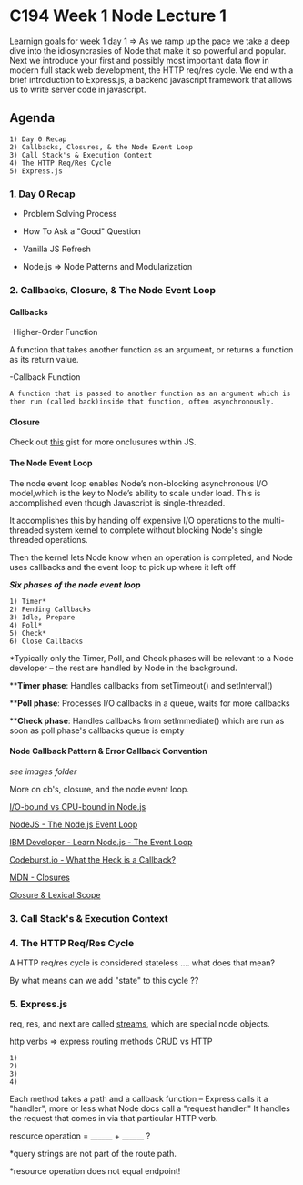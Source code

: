 # C194 Week 1 Node Lecture 1

Learnign goals for week 1 day 1 => As we ramp up the pace we take a deep dive into the idiosyncrasies of Node that make it so powerful and popular. Next we introduce your first and possibly most important data flow in modern full stack web development, the HTTP req/res cycle. We end with a brief introduction to Express.js, a backend javascript framework that allows us to write server code in javascript.

## Agenda

    1) Day 0 Recap
    2) Callbacks, Closures, & the Node Event Loop
    3) Call Stack's & Execution Context
    4) The HTTP Req/Res Cycle
    5) Express.js

### 1. Day 0 Recap

- Problem Solving Process

- How To Ask a "Good" Question

- Vanilla JS Refresh

- Node.js => Node Patterns and Modularization

### 2. Callbacks, Closure, & The Node Event Loop

#### **Callbacks**

-Higher-Order Function

A function that takes another function as an argument, or returns a function as its return value.

-Callback Function

    A function that is passed to another function as an argument which is then run (called back)inside that function, often asynchronously.

#### **Closure**

Check out [this](https://gist.github.com/jp-signum/286e0d618936661b9638ef0eec58f755) gist for more onclusures within JS.

#### **The Node Event Loop**

The node event loop enables Node’s non-blocking asynchronous I/O model,which is the key to Node’s ability to scale under load. This is accomplished even though Javascript is single-threaded.

It accomplishes this by handing off expensive I/O operations to the multi-threaded system kernel to complete without blocking Node's single threaded operations.

Then the kernel lets Node know when an operation is completed, and Node uses callbacks and the event loop to pick up where it left off

_**Six phases of the node event loop**_

    1) Timer*
    2) Pending Callbacks
    3) Idle, Prepare
    4) Poll*
    5) Check*
    6) Close Callbacks

*Typically only the Timer, Poll, and Check phases will be relevant to a Node developer – the rest are handled by Node in the background.

****Timer phase**: Handles callbacks from setTimeout() and setInterval()

****Poll phase**: Processes I/O callbacks in a queue, waits for more callbacks  

****Check phase**: Handles callbacks from setImmediate() which are run as soon as poll phase's callbacks queue is empty

#### Node Callback Pattern & Error Callback Convention

*see images folder*

More on cb's, closure, and the node event loop.

[I/O-bound vs CPU-bound in Node.js](https://bytearcher.com/articles/io-vs-cpu-bound/)

[NodeJS - The Node.js Event Loop](https://nodejs.org/fa/docs/guides/event-loop-timers-and-nexttick/)

[IBM Developer - Learn Node.js - The Event Loop](https://developer.ibm.com/tutorials/learn-nodejs-the-event-loop/)

[Codeburst.io - What the Heck is a Callback?](https://codeburst.io/javascript-what-the-heck-is-a-callback-aba4da2deced)

[MDN - Closures](https://developer.mozilla.org/en-US/docs/Web/JavaScript/Closures)

[Closure & Lexical Scope](https://dev.to/stephencweiss/closure-lexical-scope-12f4)

### 3. Call Stack's & Execution Context

### 4. The HTTP Req/Res Cycle

A HTTP req/res cycle is considered stateless .... what does that mean?

By what means can we add "state" to this cycle ??

### 5. Express.js

req, res, and next are called [streams](https://medium.com/developers-arena/streams-piping-and-their-error-handling-in-nodejs-c3fd818530b6), which are special node objects.

http verbs => express routing methods
CRUD vs HTTP

    1)
    2)
    3)
    4)

Each method takes a path and a callback function – Express calls it a "handler", more or less what Node docs call a "request handler." It handles the request that comes in via that particular HTTP verb.

resource operation = ______ + ______ ?

*query strings are not part of the route path.

*resource operation does not equal endpoint!
